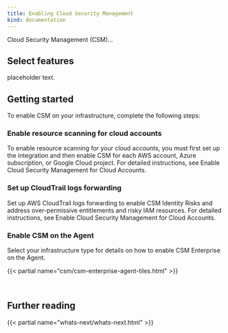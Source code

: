 ```yaml
---
title: Enabling Cloud Security Management
kind: documentation
---
```


Cloud Security Management (CSM)...

## Select features

placeholder text.

## Getting started

To enable CSM on your infrastructure, complete the following steps:

### Enable resource scanning for cloud accounts

To enable resource scanning for your cloud accounts, you must first set up the integration and then enable CSM for each AWS account, Azure subscription, or Google Cloud project. For detailed instructions, see Enable Cloud Security Management for Cloud Accounts.

### Set up CloudTrail logs forwarding

Set up AWS CloudTrail logs forwarding to enable CSM Identity Risks and address over-permissive entitlements and risky IAM resources. For detailed instructions, see Enable Cloud Security Management for Cloud Accounts.

### Enable CSM on the Agent

Select your infrastructure type for details on how to enable CSM Enterprise on the Agent.

{{< partial name="csm/csm-enterprise-agent-tiles.html" >}}

<br>

## Further reading

{{< partial name="whats-next/whats-next.html" >}}